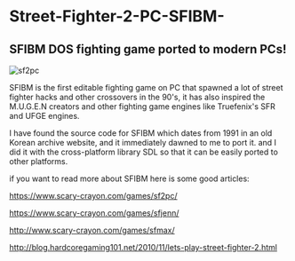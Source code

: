 # Street-Fighter-2-PC-SFIBM-
## SFIBM DOS fighting game ported to modern PCs!


![sf2pc](https://github.com/user-attachments/assets/262a9bfa-4769-4876-9b03-f90f611e2650)

SFIBM is the first editable fighting game on PC that spawned a lot
of street fighter hacks and other crossovers in the 90's, it has also inspired the M.U.G.E.N creators and other fighting game engines like Truefenix's SFR and UFGE engines.

I have found the source code for SFIBM which dates from 1991 in an old Korean archive website, and it immediately dawned to me to port it. and I did it with the cross-platform library SDL so that it can be easily ported to other platforms.

if you want to read more about SFIBM here is some good articles:

https://www.scary-crayon.com/games/sf2pc/

https://www.scary-crayon.com/games/sfjenn/

http://www.scary-crayon.com/games/sfmax/

http://blog.hardcoregaming101.net/2010/11/lets-play-street-fighter-2.html
